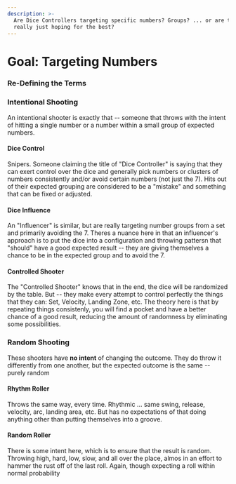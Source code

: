 ```yaml
---
description: >-
  Are Dice Controllers targeting specific numbers? Groups? ... or are they
  really just hoping for the best?
---
```


# Goal: Targeting Numbers

### Re-Defining the Terms

### Intentional Shooting

An intentional shooter is exactly that -- someone that throws with the intent of hitting a single number or a number within a small group of expected numbers.

#### Dice Control

Snipers. Someone claiming the title of "Dice Controller" is saying that they can exert control over the dice and generally pick numbers or clusters of numbers consistently and/or avoid certain numbers \(not just the 7\). Hits out of their expected grouping are considered to be a "mistake" and something that can be fixed or adjusted.

#### Dice Influence

An "Influencer" is similar, but are really targeting number groups from a set and primarily avoiding the 7. Theres a nuance here in that an influencer's approach is to put the dice into a configuration and throwing pattersn that "should" have a good expected result -- they are giving themselves a chance to be in the expected group and to avoid the 7.

#### Controlled Shooter

The "Controlled Shooter" knows that in the end, the dice will be randomized by the table. But -- they make every attempt to control perfectly the things that they can: Set, Velocity, Landing Zone, etc. The theory here is that by repeating things consistenly, you will find a pocket and have a better chance of a good result, reducing the amount of randomness by eliminating some possibilities.

### Random Shooting

These shooters have **no intent** of changing the outcome. They do throw it differently from one another, but the expected outcome is the same -- purely random

#### Rhythm Roller 

Throws the same way, every time. Rhythmic ... same swing, release, velocity, arc, landing area, etc. But has no expectations of that doing anything other than putting themselves into a groove.

#### Random Roller

There is some intent here, which is to ensure that the result is random. Throwing high, hard, low, slow, and all over the place, almos in an effort to hammer the rust off of the last roll. Again, though expecting a roll within normal probability




